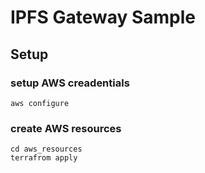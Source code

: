 # IPFS Gateway Sample

## Setup
### setup AWS creadentials

```
aws configure
```

### create AWS resources

```
cd aws_resources
terrafrom apply
```
